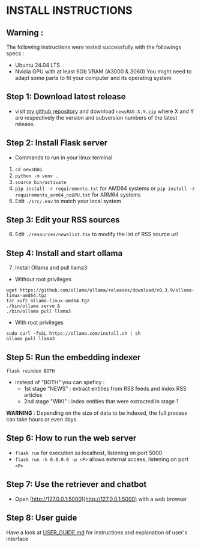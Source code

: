 # INSTALL INSTRUCTIONS

## Warning : 
The following instructions were tested successfully with the followings specs :
- Ubuntu 24.04 LTS
- Nvidia GPU with at least 6Gb VRAM (A3000 & 3060)
You might need to adapt some parts to fit your computer and its operating system

## Step 1: Download latest release

* visit [my github repository](https://github.com/jourlin/newsRAG/releases) and download ```newsRAG-X.Y.zip``` where X and Y are respectively the version and subversion numbers of the latest release.

## Step 2: Install Flask server

- Commands to run in your linux terminal

1. ```cd newsRAG``` 
2. ```python -m venv .```
3. ```source bin/activate```
4. ```pip install -r requirements.txt``` for AMD64 systems or ```pip install -r requirements_arm64_noGPU.txt``` for ARM64 systems
5. Edit ```./src/.env``` to match your local system

## Step 3: Edit your RSS sources
6. Edit ```./resources/newslist.tsv``` to modify the list of RSS source url

## Step 4: Install and start ollama
7. Install Ollama and pull llama3:
- Without root privileges
```
wget https://github.com/ollama/ollama/releases/download/v0.3.9/ollama-linux-amd64.tgz
tar xvfz ollama-linux-amd64.tgz
./bin/ollama serve &
./bin/ollama pull llama3
```
- With root privileges
```
sudo curl -fsSL https://ollama.com/install.sh | sh
ollama pull llama3
```

## Step 5: Run the embedding indexer
```flask reindex BOTH```
- instead of "BOTH" you can speficy :
    - 1st stage "NEWS" : extract entities from RSS feeds and index RSS articles
    - 2nd stage "WIKI" : index entities that were extracted in stage 1
    
**WARNING** : Depending on the size of data to be indexed, the full process can take hours or even days.

## Step 6: How to run the web server
- ```flask run``` for execution as localhost, listening on port 5000
- ```flask run -h 0.0.0.0 -p <P>``` allows external access, listening on port ```<P>```

## Step 7: Use the retriever and chatbot
- Open [http://127.0.0.1:5000](http://127.0.0.1:5000) with a web browser

## Step 8: User guide
Have a look at [USER_GUIDE.md](./USER_GUIDE.md) for instructions and explanation of user's interface
